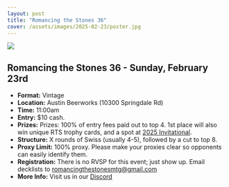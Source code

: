 ```yaml
---
layout: post
title: "Romancing the Stones 36"
cover: /assets/images/2025-02-23/poster.jpg
---
```


![]({{site.cdn_url}}/assets/images/2025-02-23/poster.jpg)

## Romancing the Stones 36 - Sunday, February 23rd

* **Format:** Vintage
* **Location:** Austin Beerworks (10300 Springdale Rd)
* **Time:** 11:00am
* **Entry:** $10 cash.
* **Prizes:** Prizes: 100% of entry fees paid out to top 4. 1st place will also win
  unique RTS trophy cards, and a spot at [2025 Invitational](/invitational).
* **Structure:** X rounds of Swiss (usually 4-5), followed by a cut to top 8.
* **Proxy Limit:** 100% proxy. Please make your proxies clear so opponents can easily
  identify them.
* **Registration:** There is no RVSP for this event; just show up.  Email decklists to
  romancingthestonesmtg@gmail.com
* **More Info:** Visit us in our [Discord](https://discord.gg/a9uKSEP5ya)

